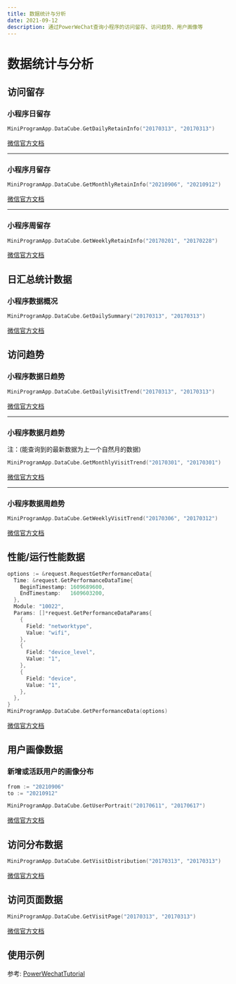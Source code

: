 ```yaml
---
title: 数据统计与分析
date: 2021-09-12
description: 通过PowerWeChat查询小程序的访问留存、访问趋势、用户画像等
---
```


# 数据统计与分析

## 访问留存

### 小程序日留存

```go
MiniProgramApp.DataCube.GetDailyRetainInfo("20170313", "20170313")
```

[微信官方文档](https://developers.weixin.qq.com/miniprogram/dev/api-backend/open-api/data-analysis/visit-retain/analysis.getDailyRetain.html)

---

### 小程序月留存

```go
MiniProgramApp.DataCube.GetMonthlyRetainInfo("20210906", "20210912")
```

[微信官方文档](https://developers.weixin.qq.com/miniprogram/dev/api-backend/open-api/data-analysis/visit-retain/analysis.getMonthlyRetain.html)

---

### 小程序周留存

```go
MiniProgramApp.DataCube.GetWeeklyRetainInfo("20170201", "20170228")
```

[微信官方文档](https://developers.weixin.qq.com/miniprogram/dev/api-backend/open-api/data-analysis/visit-retain/analysis.getWeeklyRetain.html)

## 日汇总统计数据

### 小程序数据概况

```go
MiniProgramApp.DataCube.GetDailySummary("20170313", "20170313")
```

[微信官方文档](https://developers.weixin.qq.com/miniprogram/dev/api-backend/open-api/data-analysis/analysis.getDailySummary.html)

## 访问趋势

### 小程序数据日趋势

```go
MiniProgramApp.DataCube.GetDailyVisitTrend("20170313", "20170313")
```

[微信官方文档](https://developers.weixin.qq.com/miniprogram/dev/api-backend/open-api/data-analysis/visit-trend/analysis.getDailyVisitTrend.html)

---

### 小程序数据月趋势

注：(能查询到的最新数据为上一个自然月的数据)

```go
MiniProgramApp.DataCube.GetMonthlyVisitTrend("20170301", "20170301")
```

[微信官方文档](https://developers.weixin.qq.com/miniprogram/dev/api-backend/open-api/data-analysis/visit-trend/analysis.getMonthlyVisitTrend.html)

---

### 小程序数据周趋势

```go
MiniProgramApp.DataCube.GetWeeklyVisitTrend("20170306", "20170312")
```

[微信官方文档](https://developers.weixin.qq.com/miniprogram/dev/api-backend/open-api/data-analysis/visit-trend/analysis.getWeeklyVisitTrend.html)

## 性能/运行性能数据

```go
options := &request.RequestGetPerformanceData{
  Time: &request.GetPerformanceDataTime{
    BeginTimestamp: 1609689600,
    EndTimestamp:   1609603200,
  },
  Module: "10022",
  Params: []*request.GetPerformanceDataParams{
    {
      Field: "networktype",
      Value: "wifi",
    },
    {
      Field: "device_level",
      Value: "1",
    },
    {
      Field: "device",
      Value: "1",
    },
  },
}
MiniProgramApp.DataCube.GetPerformanceData(options)
```

[微信官方文档](https://developers.weixin.qq.com/miniprogram/dev/api-backend/open-api/data-analysis/analysis.getPerformanceData.html)

## 用户画像数据

### 新增或活跃用户的画像分布

```go
from := "20210906"
to := "20210912"

MiniProgramApp.DataCube.GetUserPortrait("20170611", "20170617")
```

[微信官方文档](https://developers.weixin.qq.com/miniprogram/dev/api-backend/open-api/data-analysis/analysis.getUserPortrait.html)

## 访问分布数据

```go
MiniProgramApp.DataCube.GetVisitDistribution("20170313", "20170313")
```

[微信官方文档](https://developers.weixin.qq.com/miniprogram/dev/api-backend/open-api/data-analysis/analysis.getVisitDistribution.html)

## 访问页面数据

```go
MiniProgramApp.DataCube.GetVisitPage("20170313", "20170313")
```

[微信官方文档](https://developers.weixin.qq.com/miniprogram/dev/api-backend/open-api/data-analysis/analysis.getUserPortrait.html)



## 使用示例

参考: [PowerWechatTutorial](https://github.com/ArtisanCloud/PowerWechatTutorial/blob/master/controllers/miniprogram/data-cube.go)

